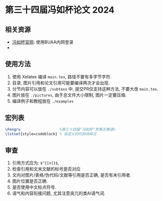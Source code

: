 # 第三十四届冯如杯论文 2024

## 相关资源

- [冯如杯官网](https://www-fengrubei-net.e1.buaa.edu.cn/resource): 使用BUAA内网登录
- 

## 使用方法

1. 使用 Xelatex 编译 `main.tex`, 路径不要有多字节字符.
2. 目录, 图片引用和论文引用可能要编译两次才会出现.
3. 分节内容可以放在 `./subtexs` 中, 提交PR仅支持这种方法, 不要大改 `main.tex`.
4. 图片放在 `./pictures`, 由于总文件大小限制, 图片一定要压缩.
5. 编译例子和教程放在 `./examples`

## 宏列表

```tex
\Fengru                  %第三十四届"冯如杯"竞赛主赛道%
\lstset{style=codeblock} % 自定义的代码块样式

```

## 审查

1. 引用方式应为: `$^{[n]}$`, 
2. 检查引用和文末文献的标号是否对应
3. 文内对图片/表格/伪代码/文献等引用是否正确, 是否有未引用者.
4. 图片位置是否正确.
5. 是否使用中文标点符号.
6. 语气和内容衔接问题, 尤其注意突兀的类AI语气词.